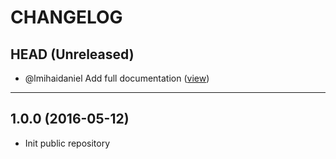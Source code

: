 CHANGELOG
=========

## HEAD (Unreleased)
* @lmihaidaniel Add full documentation ([view](https://github.com/kmlplayer/README.md))

--------------------

## 1.0.0 (2016-05-12)
* Init public repository